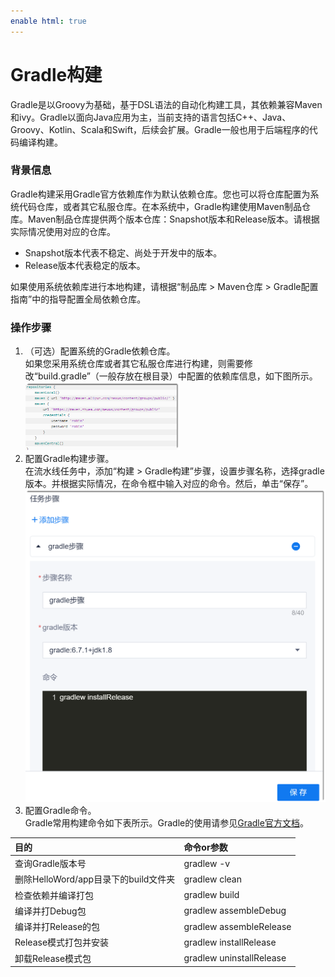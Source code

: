 ```yaml
---
enable html: true
---
```

# Gradle构建

Gradle是以Groovy为基础，基于DSL语法的自动化构建工具，其依赖兼容Maven和ivy。Gradle以面向Java应用为主，当前支持的语言包括C++、Java、Groovy、Kotlin、Scala和Swift，后续会扩展。Gradle一般也用于后端程序的代码编译构建。        

### 背景信息
Gradle构建采用Gradle官方依赖库作为默认依赖仓库。您也可以将仓库配置为系统代码仓库，或者其它私服仓库。在本系统中，Gradle构建使用Maven制品仓库。Maven制品仓库提供两个版本仓库：Snapshot版本和Release版本。请根据实际情况使用对应的仓库。
* Snapshot版本代表不稳定、尚处于开发中的版本。
* Release版本代表稳定的版本。

如果使用系统依赖库进行本地构建，请根据“制品库 > Maven仓库 > Gradle配置指南”中的指导配置全局依赖仓库。

### 操作步骤                
1. （可选）配置系统的Gradle依赖仓库。                
  如果您采用系统仓库或者其它私服仓库进行构建，则需要修改“build.gradle”（一般存放在根目录）中配置的依赖库信息，如下图所示。         
     <img src="fig/流水线-grale-3配置.png" style="zoom:50%">           
2. 配置Gradle构建步骤。                            
  在流水线任务中，添加“构建 > Gradle构建”步骤，设置步骤名称，选择gradle版本。并根据实际情况，在命令框中输入对应的命令。然后，单击“保存”。                         
   <img src="fig/流水线-gradle-配置.png" style="zoom:50%">           
3. 配置Gradle命令。                     
    Gradle常用构建命令如下表所示。Gradle的使用请参见[Gradle官方文档](https://docs.gradle.org/current/samples/sample_building_java_libraries.html)。                      
    
|目的|命令or参数|
| :--------- | :-------- |
|查询Gradle版本号|gradlew -v|
|删除HelloWord/app目录下的build文件夹|gradlew clean|
|检查依赖并编译打包|gradlew build|
|编译并打Debug包|gradlew assembleDebug|
|编译并打Release的包|gradlew assembleRelease|
|Release模式打包并安装|gradlew installRelease|
|卸载Release模式包|gradlew uninstallRelease|


